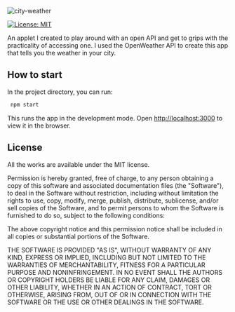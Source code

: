 ![city-weather](https://gugulet.hu/site/wp-content/uploads/city-weather-screenshot-1200x422-1.jpg)

[![License: MIT](https://img.shields.io/badge/License-MIT-red.svg)](https://opensource.org/licenses/MIT)

An applet I created to play around with an open API and get to grips with the practicality of accessing one. I used the OpenWeather API to create this app that tells you the weather in your city.

## How to start

In the project directory, you can run:

```bash
 npm start
```

This runs the app in the development mode. Open [http://localhost:3000](http://localhost:3000) to view it in the browser.

## License

All the works are available under the MIT license.

Permission is hereby granted, free of charge, to any person obtaining a copy of this software and associated documentation files (the "Software"), to deal in the Software without restriction, including without limitation the rights to use, copy, modify, merge, publish, distribute, sublicense, and/or sell copies of the Software, and to permit persons to whom the Software is furnished to do so, subject to the following conditions:

The above copyright notice and this permission notice shall be included in all copies or substantial portions of the Software.

THE SOFTWARE IS PROVIDED "AS IS", WITHOUT WARRANTY OF ANY KIND, EXPRESS OR IMPLIED, INCLUDING BUT NOT LIMITED TO THE WARRANTIES OF MERCHANTABILITY, FITNESS FOR A PARTICULAR PURPOSE AND NONINFRINGEMENT. IN NO EVENT SHALL THE AUTHORS OR COPYRIGHT HOLDERS BE LIABLE FOR ANY CLAIM, DAMAGES OR OTHER LIABILITY, WHETHER IN AN ACTION OF CONTRACT, TORT OR OTHERWISE, ARISING FROM, OUT OF OR IN CONNECTION WITH THE SOFTWARE OR THE USE OR OTHER DEALINGS IN THE SOFTWARE.
